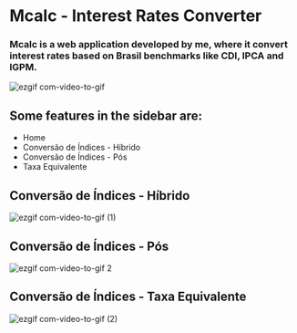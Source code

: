 # Mcalc - Interest Rates Converter

### Mcalc is a web application developed by me, where it convert interest rates based on Brasil benchmarks like CDI, IPCA and IGPM.

![ezgif com-video-to-gif](https://github.com/carloscorro/conversao_indices/assets/65100808/389f7a22-1a55-406d-a065-4d69975b26f2)

## Some features in the sidebar are:

+ Home
+ Conversão de Índices - Híbrido 
+ Conversão de Índices - Pós
+ Taxa Equivalente

## Conversão de Índices - Híbrido

![ezgif com-video-to-gif (1)](https://github.com/carloscorro/conversao_indices/assets/65100808/e6569a47-2f3c-4367-a565-7da1ad12b8e9)

## Conversão de Índices - Pós

![ezgif com-video-to-gif 2](https://github.com/carloscorro/conversao_indices/assets/65100808/6eb95a76-d7d7-4a39-8c96-05f040d55d9d)

## Conversão de Índices - Taxa Equivalente

![ezgif com-video-to-gif (2)](https://github.com/carloscorro/conversao_indices/assets/65100808/02ebe95b-d988-4238-8e79-fa2fba05ae3b)

